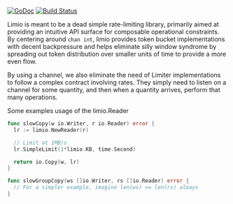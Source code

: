 [![GoDoc](https://godoc.org/github.com/andrewstuart/limio?status.svg)](https://godoc.org/github.com/andrewstuart/limio)
[![Build Status](https://travis-ci.org/andrewstuart/limio.svg?branch=master)](https://travis-ci.org/andrewstuart/limio)

Limio is meant to be a dead simple rate-limiting library, primarily aimed at
providing an intuitive API surface for composable operational constraints. By
centering around `chan int`, limio provides token bucket implementations with
decent backpressure and helps eliminate silly window syndrome by spreading out
token distribution over smaller units of time to provide a more even flow.

By using a channel, we also eliminate the need of Limiter implementations to
follow a complex contract involving rates. They simply need to listen on a 
channel for some quantity, and then when a quantity arrives, perform that many
operations.

Some examples usage of the limio.Reader

```go
func slowCopy(w io.Writer, r io.Reader) error {
  lr := limio.NewReader(r)

  // Limit at 1MB/s
  lr.SimpleLimit(1*limio.KB, time.Second)

  return io.Copy(w, lr)
}

func slowGroupCopy(ws []io.Writer, rs []io.Reader) error {
  // For a simpler example, imagine len(ws) == len(rs) always
}
